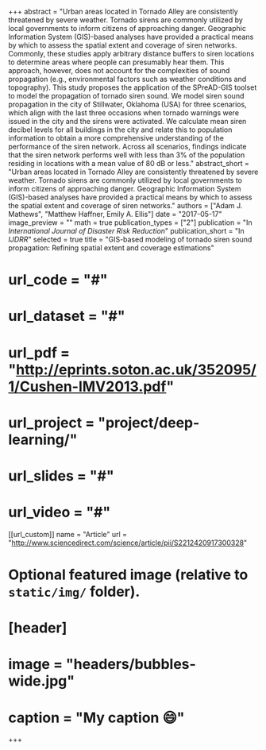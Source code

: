 +++
abstract = "Urban areas located in Tornado Alley are consistently threatened by severe weather. Tornado sirens are commonly utilized by local governments to inform citizens of approaching danger. Geographic Information System (GIS)-based analyses have provided a practical means by which to assess the spatial extent and coverage of siren networks. Commonly, these studies apply arbitrary distance buffers to siren locations to determine areas where people can presumably hear them. This approach, however, does not account for the complexities of sound propagation (e.g., environmental factors such as weather conditions and topography). This study proposes the application of the SPreAD-GIS toolset to model the propagation of tornado siren sound. We model siren sound propagation in the city of Stillwater, Oklahoma (USA) for three scenarios, which align with the last three occasions when tornado warnings were issued in the city and the sirens were activated. We calculate mean siren decibel levels for all buildings in the city and relate this to population information to obtain a more comprehensive understanding of the performance of the siren network. Across all scenarios, findings indicate that the siren network performs well with less than 3% of the population residing in locations with a mean value of 80 dB or less."
abstract_short = "Urban areas located in Tornado Alley are consistently threatened by severe weather. Tornado sirens are commonly utilized by local governments to inform citizens of approaching danger. Geographic Information System (GIS)-based analyses have provided a practical means by which to assess the spatial extent and coverage of siren networks."
authors = ["Adam J. Mathews", "Matthew Haffner, Emily A. Ellis"]
date = "2017-05-17"
image_preview = ""
math = true
publication_types = ["2"]
publication = "In *International Journal of Disaster Risk Reduction*"
publication_short = "In *IJDRR*"
selected = true
title = "GIS-based modeling of tornado siren sound propagation: Refining spatial extent and coverage estimations"
# url_code = "#"
# url_dataset = "#"
# url_pdf = "http://eprints.soton.ac.uk/352095/1/Cushen-IMV2013.pdf"
# url_project = "project/deep-learning/"
# url_slides = "#"
# url_video = "#"

[[url_custom]]
name = "Article"
url = "http://www.sciencedirect.com/science/article/pii/S2212420917300328"

# Optional featured image (relative to `static/img/` folder).
# [header]
# image = "headers/bubbles-wide.jpg"
# caption = "My caption :smile:"

+++
